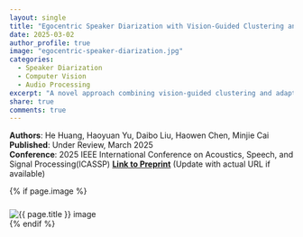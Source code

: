```yaml
---
layout: single
title: "Egocentric Speaker Diarization with Vision-Guided Clustering and Adaptive Speech Re-detection"
date: 2025-03-02
author_profile: true
image: "egocentric-speaker-diarization.jpg" 
categories:
  - Speaker Diarization
  - Computer Vision
  - Audio Processing
excerpt: "A novel approach combining vision-guided clustering and adaptive speech re-detection for egocentric speaker diarization."
share: true
comments: true
---
```


**Authors**: He Huang, Haoyuan Yu, Daibo Liu, Haowen Chen, Minjie Cai
**Published**: Under Review, March 2025  
**Conference**: 2025 IEEE International Conference on Acoustics, Speech, and Signal Processing(ICASSP)
**[Link to Preprint](#)** (Update with actual URL if available)

{% if page.image %}
  <div class="publication-image">
    <img src="{{ site.baseurl }}/images/{{ page.image }}" alt="{{ page.title }} image" style="max-width: 300px; margin-top: 10px;">
  </div>
{% endif %}